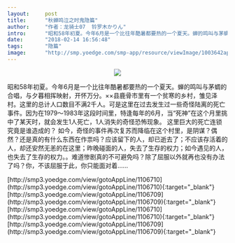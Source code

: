 ```yaml
---
layout:     post
title:      "秋蝉鸣泣之时鬼隐篇"
author:     "作者：龙骑士07  铃罗木かりん"
intro:      "昭和58年初夏。今年6月是一个比往年酷暑都要热的一个夏天。蝉的鸣叫与茅蜩的合唱，与夕暮相挥映射，开怀万分。××县鹿骨市里有一个贫寒的乡村，雏见泽村。这里的总计人口数目不满2千人。可是这里在过去发生过一些奇怪陆离的死亡事件。因为在1979～1983年这段时间里，特逢每年的6月，当“死神”在这个月里挑中了某天时，就会发生1人死亡，1人消失的奇怪恐怖现象。 这里巨大的死亡连锁究竟是谁造成的？ 如今，奇怪的事件再次复苏而降临在这个村里，是阴谋？偶然？还是真的有什么东西在作祟吗？应该留下的人，却已逝去了；不应该存活着的人，却还安然无恙的在这里；昨晚碰面的人，失去了生存的权力；如今遇见的人，也失去了生存的权力。。难道惨剧真的不可避免吗？除了屈服以外就再也没有办法了吗？你，不该屈服于此，你只能面对着……"
date:       "2018-02-14 16:56:48"
tags:       "隐篇"
image:      "http://smp.yoedge.com/smp-app/resource/viewImage/1003642appline.png"
---
```

<div style="text-align: center">
<p><img src="http://smp.yoedge.com/smp-app/resource/viewImage/1003642appline.png"/></p>
</div>
<p class="post-meta">
<span>昭和58年初夏。今年6月是一个比往年酷暑都要热的一个夏天。蝉的鸣叫与茅蜩的合唱，与夕暮相挥映射，开怀万分。××县鹿骨市里有一个贫寒的乡村，雏见泽村。这里的总计人口数目不满2千人。可是这里在过去发生过一些奇怪陆离的死亡事件。因为在1979～1983年这段时间里，特逢每年的6月，当“死神”在这个月里挑中了某天时，就会发生1人死亡，1人消失的奇怪恐怖现象。 这里巨大的死亡连锁究竟是谁造成的？ 如今，奇怪的事件再次复苏而降临在这个村里，是阴谋？偶然？还是真的有什么东西在作祟吗？应该留下的人，却已逝去了；不应该存活着的人，却还安然无恙的在这里；昨晚碰面的人，失去了生存的权力；如今遇见的人，也失去了生存的权力。。难道惨剧真的不可避免吗？除了屈服以外就再也没有办法了吗？你，不该屈服于此，你只能面对着……</span>
</p>
[http://smp3.yoedge.com/view/gotoAppLine/1106710](http://smp3.yoedge.com/view/gotoAppLine/1106710){:target="_blank"}
[http://smp3.yoedge.com/view/gotoAppLine/1106709](http://smp3.yoedge.com/view/gotoAppLine/1106709){:target="_blank"}
[http://smp3.yoedge.com/view/gotoAppLine/1106710](http://smp3.yoedge.com/view/gotoAppLine/1106710){:target="_blank"}
[http://smp3.yoedge.com/view/gotoAppLine/1106709](http://smp3.yoedge.com/view/gotoAppLine/1106709){:target="_blank"}


